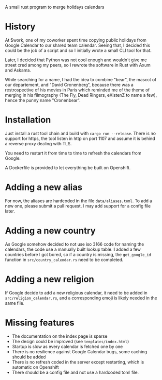 A small rust program to merge holidays calendars

# History

At $work, one of my coworker spent time copying public holidays from
Google Calendar to our shared team calendar. Seeing that, I decided this could be
the job of a script and so I initially wrote a small CLI tool for that. 

Later, I decided that Python was not cool enough and wouldn't give me street cred
among my peers, so I rewrote the software in Rust with Axum and Askama.

While searching for a name, I had the idea to combine "bear", the mascot of our
departement, and "David Cronenberg", because there was a restrospective of his movies
in Paris which reminded me of the theme of merging in his filmography (The Fly, Dead Ringers,
eXistenZ to name a few), hence the punny name "Cronenbear".

# Installation

Just install a rust tool chain and build with `cargo run --release`. There is no support
for https, the tool listen in http on port 1107 and assume it is behind a reverse proxy dealing
with TLS.

You need to restart it from time to time to refresh the calendars from Google.

A Dockerfile is provided to let everything be built on Openshift.

# Adding a new alias

For now, the aliases are hardcoded in the file `data/aliases.toml`. To add a new one, please
submit a pull request. I may add support for a config file later.

# Adding a new country

As Google somehow decided to not use iso 3166 code for naming the calendars, the code
use a manually built lookup table. I added a few countries before I got bored, so
if a country is missing, the `get_google_id` function in `src/country_calendar.rs` need to be completed.

# Adding a new religion

If Google decide to add a new religious calendar, it need to be added in `src/religion_calendar.rs`, and
a corresponding emoji is likely needed in the same file.

# Missing features
* The documentation on the index page is sparse
* The design could be improved (see `templates/index.html`)
* Startup is slow as every calendar is fetched one by one
* There is no resilience against Google Calendar bugs, some caching should be added
* There is no refresh coded in the server except restarting, which is automatic on Openshift
* There should be a config file and not use a hardcoded toml file.
